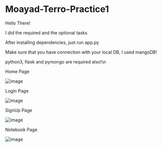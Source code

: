 # Moayad-Terro-Practice1
Hello There!

I did the required and the optional tasks

After installing dependencies, just run app.py

Make sure that you have connection with your local DB, I used mangoDB!

python3, flask and pymongo are required also!\n

Home Page

![image](https://user-images.githubusercontent.com/33261377/160166599-6c3f7cf2-ecec-44e9-8040-d154ab086f73.png)

Login Page

![image](https://user-images.githubusercontent.com/33261377/160166691-ed419971-c822-44d2-86b1-c47ff33970c7.png)

SignUp Page

![image](https://user-images.githubusercontent.com/33261377/160167397-215c2758-f267-441c-9df6-e6a2b0eed745.png)

Notebook Page

![image](https://user-images.githubusercontent.com/33261377/160167528-23e0bae8-a45d-4e7f-b35a-4a83e2466eb4.png)
